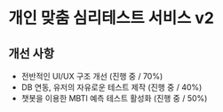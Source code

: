 # 개인 맞춤 심리테스트 서비스 v2

## 개선 사항
- 전반적인 UI/UX 구조 개선 (진행 중 / 70%)
- DB 연동, 유저의 자유로운 테스트 제작 (진행 중 / 40%)
- 챗봇을 이용한 MBTI 예측 테스트 활성화 (진행 중 / 50%)
